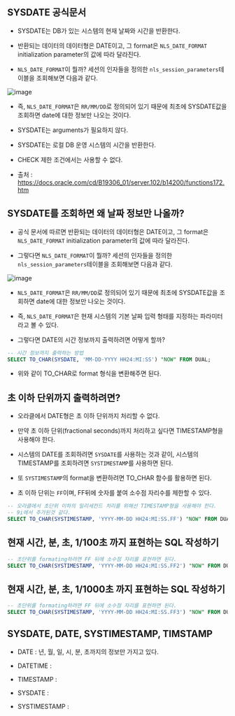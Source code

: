 
## SYSDATE 공식문서

- SYSDATE는 DB가 있는 시스템의 현재 날짜와 시간을 반환한다.

- 반환되는 데이터의 데이터형은 DATE이고, 그 format은 `NLS_DATE_FORMAT` initialization parameter의 값에 따라 달라진다. 

- `NLS_DATE_FORMAT`이 뭘까? 세션의 인자들을 정의한 `nls_session_parameters`테이블을 조회해보면 다음과 같다.

![image](https://user-images.githubusercontent.com/77392444/115357801-f8e9d480-a1f7-11eb-803d-95bf4b0e1927.png)

- 즉, `NLS_DATE_FORMAT`은 `RR/MM/DD`로 정의되어 있기 때문에 최초에 SYSDATE값을 조회하면 date에 대한 정보만 나오는 것이다. 

- SYSDATE는 arguments가 필요하지 않다. 

- SYSDATE는 로컬 DB 운영 시스템의 시간을 반환한다.

- CHECK 제한 조건에서는 사용할 수 없다.

- 출처 : https://docs.oracle.com/cd/B19306_01/server.102/b14200/functions172.htm


## SYSDATE를 조회하면 왜 날짜 정보만 나올까?

- 공식 문서에 따르면 반환되는 데이터의 데이터형은 DATE이고, 그 format은 `NLS_DATE_FORMAT` initialization parameter의 값에 따라 달라진다. 

- 그렇다면 `NLS_DATE_FORMAT`이 뭘까? 세션의 인자들을 정의한 `nls_session_parameters`테이블을 조회해보면 다음과 같다.

![image](https://user-images.githubusercontent.com/77392444/115357801-f8e9d480-a1f7-11eb-803d-95bf4b0e1927.png)

- `NLS_DATE_FORMAT`은 `RR/MM/DD`로 정의되어 있기 때문에 최초에 SYSDATE값을 조회하면 date에 대한 정보만 나오는 것이다. 

- 즉, `NLS_DATE_FORMAT`은 현재 시스템의 기본 날짜 입력 형태를 지정하는 파라미터라고 볼 수 있다. 

- 그렇다면 DATE의 시간 정보까지 출력하려면 어떻게 할까?

```sql
-- 시간 정보까지 출력하는 방법
SELECT TO_CHAR(SYSDATE, 'MM-DD-YYYY HH24:MI:SS') "NOW" FROM DUAL;
```

- 위와 같이 TO_CHAR로 format 형식을 변환해주면 된다. 


## 초 이하 단위까지 출력하려면?

- 오라클에서 DATE형은 초 이하 단위까지 처리할 수 없다. 

- 만약 초 이하 단위(fractional seconds)까지 처리하고 싶다면 TIMESTAMP형을 사용해야 한다. 

- 시스템의 DATE를 조회하려면 `SYSDATE`를 사용하는 것과 같이, 시스템의 TIMESTAMP를 조회하려면 `SYSTIMESTAMP`를 사용하면 된다. 

- 또 `SYSTIMESTAMP`의 format을 변환하려면 TO_CHAR 함수를 활용하면 된다. 

- 초 이하 단위는 `FF`이며, FF뒤에 숫자를 붙여 소수점 자리수를 제한할 수 있다. 

```SQL
-- 오라클에서 초단위 이하의 밀리세컨드 처리를 위해선 TIMESTAMP형을 사용해야 한다.
-- 9i에서 추가된것 같다.
SELECT TO_CHAR(SYSTIMESTAMP, 'YYYY-MM-DD HH24:MI:SS.FF') "NOW" FROM DUAL;
```


## 현재 시간, 분, 초, 1/100초 까지 표현하는 SQL 작성하기

```SQL
-- 초단위를 formating하려면 FF 뒤에 소수점 자리를 표현하면 된다. 
SELECT TO_CHAR(SYSTIMESTAMP, 'YYYY-MM-DD HH24:MI:SS.FF2') "NOW" FROM DUAL;
```



## 현재 시간, 분, 초, 1/1000초 까지 표현하는 SQL 작성하기

```SQL
-- 초단위를 formating하려면 FF 뒤에 소수점 자리를 표현하면 된다. 
SELECT TO_CHAR(SYSTIMESTAMP, 'YYYY-MM-DD HH24:MI:SS.FF3') "NOW" FROM DUAL;
```

## SYSDATE, DATE, SYSTIMESTAMP, TIMSTAMP

- DATE : 년, 월, 일, 시, 분, 초까지의 정보만 가지고 있다. 

- DATETIME : 

- TIMESTAMP : 

- SYSDATE : 

- SYSTIMESTAMP : 
